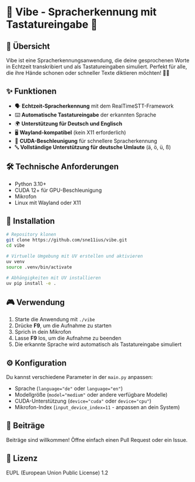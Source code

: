 # 🎤 Vibe - Spracherkennung mit Tastatureingabe 🎤

## 🚀 Übersicht

Vibe ist eine Spracherkennungsanwendung, die deine gesprochenen Worte in Echtzeit transkribiert und als Tastatureingaben simuliert. Perfekt für alle, die ihre Hände schonen oder schneller Texte diktieren möchten! 💬✨

## ✨ Funktionen

- 🗣️ **Echtzeit-Spracherkennung** mit dem RealTimeSTT-Framework
- ⌨️ **Automatische Tastatureingabe** der erkannten Sprache
- 🌍 **Unterstützung für Deutsch und Englisch**
- 🖥️ **Wayland-kompatibel** (kein X11 erforderlich)
- 🚀 **CUDA-Beschleunigung** für schnellere Spracherkennung
- 🔤 **Vollständige Unterstützung für deutsche Umlaute** (ä, ö, ü, ß)

## 🛠️ Technische Anforderungen

- Python 3.10+
- CUDA 12+ für GPU-Beschleunigung
- Mikrofon
- Linux mit Wayland oder X11

## 🚀 Installation

```bash
# Repository klonen
git clone https://github.com/sne11ius/vibe.git
cd vibe

# Virtuelle Umgebung mit UV erstellen und aktivieren
uv venv
source .venv/bin/activate

# Abhängigkeiten mit UV installieren
uv pip install -e .
```

## 🎮 Verwendung

1. Starte die Anwendung mit `./vibe`
2. Drücke **F9**, um die Aufnahme zu starten
3. Sprich in dein Mikrofon
4. Lasse **F9** los, um die Aufnahme zu beenden
5. Die erkannte Sprache wird automatisch als Tastatureingabe simuliert

## ⚙️ Konfiguration

Du kannst verschiedene Parameter in der `main.py` anpassen:

- Sprache (`language="de"` oder `language="en"`)
- Modellgröße (`model="medium"` oder andere verfügbare Modelle)
- CUDA-Unterstützung (`device="cuda"` oder `device="cpu"`)
- Mikrofon-Index (`input_device_index=11` - anpassen an dein System)

## 🙌 Beiträge

Beiträge sind willkommen! Öffne einfach einen Pull Request oder ein Issue.

## 📄 Lizenz

EUPL (European Union Public License) 1.2
